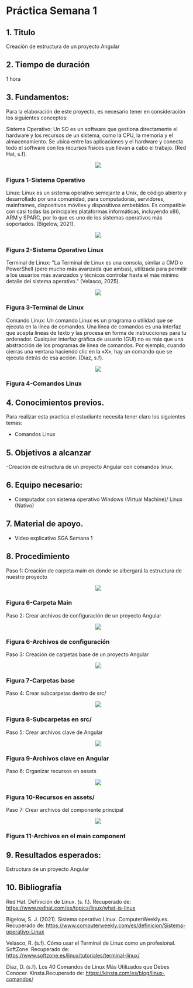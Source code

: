 # Práctica Semana 1
## 1. Titulo
Creación de estructura de un proyecto Angular
## 2. Tiempo de duración
1 hora
## 3. Fundamentos:

Para la elaboración de este proyecto, es necesario tener en consideración los siguientes conceptos:

Sistema Operativo: Un SO es un software que gestiona directamente el hardware y los recursos de un sistema, como la CPU, la memoria y el almacenamiento. Se ubica entre las aplicaciones y el hardware y conecta todo el software con los recursos físicos que llevan a cabo el trabajo. (Red Hat, s.f).

<p align="center">
  <img src="./assets/8.png" style="max-width: 800px;">
</p>

### Figura 1-Sistema Operativo

Linux: Linux es un sistema operativo semejante a Unix, de código abierto y desarrollado por una comunidad, para computadoras, servidores, mainframes, dispositivos móviles y dispositivos embebidos. Es compatible con casi todas las principales plataformas informáticas, incluyendo x86, ARM y SPARC, por lo que es uno de los sistemas operativos más soportados. (Bigelow, 2021).

<p align="center">
  <img src="./assets/9.jpeg" style="max-width: 800px;">
</p>

### Figura 2-Sistema Operativo Linux

Terminal de Linux: "La Terminal de Linux es una consola, similar a CMD o PowerShell (pero mucho más avanzada que ambas), utilizada para permitir a los usuarios más avanzados y técnicos controlar hasta el más mínimo detalle del sistema operativo." (Velasco, 2025).

<p align="center">
  <img src="./assets/10.png" style="max-width: 800px;">
</p>

### Figura 3-Terminal de Linux

Comando Linux: Un comando Linux es un programa o utilidad que se ejecuta en la línea de comandos. Una línea de comandos es una interfaz que acepta líneas de texto y las procesa en forma de instrucciones para tu ordenador. Cualquier interfaz gráfica de usuario (GUI) no es más que una abstracción de los programas de línea de comandos. Por ejemplo, cuando cierras una ventana haciendo clic en la «X», hay un comando que se ejecuta detrás de esa acción. (Diaz, s.f).

<p align="center">
  <img src="./assets/10.webp" style="max-width: 800px;">
</p>

### Figura 4-Comandos Linux


## 4. Conocimientos previos.

Para realizar esta practica el estudiante necesita tener claro los siguientes temas:

- Comandos Linux

## 5. Objetivos a alcanzar

-Creación de estructura de un proyecto Angular con comandos linux.

## 6. Equipo necesario:

- Computador con sistema operativo Windows (Virtual Machine)/ Linux (Nativo)

## 7. Material de apoyo.

- Video explicativo SGA Semana 1

## 8. Procedimiento

Paso 1: Creación de carpeta main en donde se albergará la estructura de nuestro proyecto

<p align="center">
  <img src="./assets/1.png" style="max-width: 800px;">
</p>

### Figura 6-Carpeta Main

Paso 2: Crear archivos de configuración de un proyecto Angular

<p align="center">
  <img src="./assets/2.png" style="max-width: 800px;">
</p>

### Figura 6-Archivos de configuración

Paso 3: Creación de carpetas base de un proyecto Angular

<p align="center">
  <img src="./assets/3.png" style="max-width: 800px;">
</p>

### Figura 7-Carpetas base

Paso 4: Crear subcarpetas dentro de src/

<p align="center">
  <img src="./assets/4.png" style="max-width: 800px;">
</p>

### Figura 8-Subcarpetas en src/

Paso 5: Crear archivos clave de Angular

<p align="center">
  <img src="./assets/5.png" style="max-width: 800px;">
</p>

### Figura 9-Archivos clave en Angular

Paso 6: Organizar recursos en assets

<p align="center">
  <img src="./assets/6.png" style="max-width: 800px;">
</p>

### Figura 10-Recursos en assets/

Paso 7: Crear archivos del componente principal

<p align="center">
  <img src="./assets/7.png" style="max-width: 800px;">
</p>

### Figura 11-Archivos en el main component

## 9. Resultados esperados:

Estructura de un proyecto Angular

## 10. Bibliografía

Red Hat. Definición de Linux. (s. f.). Recuperado de: https://www.redhat.com/es/topics/linux/what-is-linux

Bigelow, S. J. (2021). Sistema operativo Linux. ComputerWeekly.es. Recuperado de: https://www.computerweekly.com/es/definicion/Sistema-operativo-Linux

Velasco, R. (s.f). Cómo usar el Terminal de Linux como un profesional. SoftZone. Recuperado de: https://www.softzone.es/linux/tutoriales/terminal-linux/

Diaz, D. (s.f). Los 40 Comandos de Linux Más Utilizados que Debes Conocer. Kinsta.Recuperado de:  https://kinsta.com/es/blog/linux-comandos/
